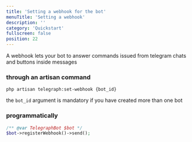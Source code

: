 ```yaml
---
title: 'Setting a webhook for the bot'
menuTitle: 'Setting a webhook'
description: ''
category: 'Quickstart'
fullscreen: false 
position: 22
---
```



A webhook lets your bot to answer commands issued from telegram chats and buttons inside messages

### through an artisan command

```shell
php artisan telegraph:set-webhook {bot_id}
```

the `bot_id` argument is mandatory if you have created more than one bot

### programmatically

```php
/** @var TelegraphBot $bot */
$bot->registerWebhook()->send();
```
